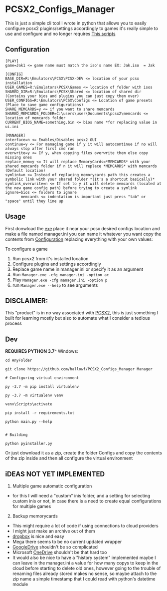 # PCSX2_Configs_Manager
This is just a simple cli tool I wrote in python that allows you to easily configure pcsx2 plugins/settings accordingly to games it's really simple to use and configure and no longer requires [This scripts](https://github.com/hallowf/PCSX2_Configs)

## Configuration

```
[PLAY]
game=Jak1 <= game name must match the iso's name EX: Jak.iso  = Jak

[CONFIG]
BASE_DIR=R:\Emulators\PCSX\PCSX-DEV <= location of your pcsx installation
USER_GAMES=R:\Emulators\PCSX\Games <= location of folder with isos
SHARED_DIR=R:\Emulators\PCSX\Shared <= location of shared dir (Contains your bios and plugins you can just copy them over)
USER_CONFIGS=R:\Emulators\PCSX\Configs <= Location of game presets (Place to save game configurations)
SHARE_MEMCARDS=y <= if you want to share memcards
SHARED_MEMCARDS_FOLDER=C:\users\user\Documents\pcsx2\memcards <= location of memcards folder
CURRENT_BIOS_NAME=something.bin <= bios name *for replacing value in ui.ini

[MANAGER]
interface=n <= Enables/Disables pcsx2 GUI
continue=y <= For managing game if y it will autocontinue if no will always stop after first cmd ran
overwrite=y <= If y, when copying files overwrite them else copy missing ones
replace_mem=y <= It will replace MemoryCards=*MEMCARDS* with your shared memcards folder if n it will replace *MEMCARDS* with memcards (Default location)
symlink=n <= Instead of replacing memorycards path this creates a symbolic link with your shared folder *(It's a shortcut basically)*
symlink_overwrite=n <= If set to y it will delete memcards (located at the new game config path) before trying to create a symlink
ignore=bios <= folders to ignore
       memcards <= indentation is important just press "tab" or "space" until they line up
```

## Usage

First donwload the [exe](https://github.com/hallowf/PCSX2_Configs_Manager/releases) place it near your pcsx desired configs location
and make a file named manager.ini you can name it whatever you want copy the contents from [Configuration](#configuration)
replacing everything with your own values:


To configure a game
1. Run pcsx2 from it's installed location
2. Configure plugins and settings accordingly
3. Replace game name in manager.ini or specify it as an argument
4. Run `Manager.exe -cfg manager.ini -option ac`
5. Play `Manager.exe -cfg manager.ini -option p`
6. run `Manager.exe --help` to see arguments

## DISCLAIMER:

This "product" is in no way associated with [PCSX2](https://pcsx2.net/), this is just something I built for learning mostly but also to automate what I consider a tedious process

## Dev
**REQUIRES PYTHON 3.7^**
Windows:

```
cd AnyFolder

git clone https://github.com/hallowf/PCSX2_Configs_Manager Manager

# Configuring virtual environment

py -3.7 -m pip install virtualenv

py -3.7 -m virtualenv venv

venv\Scripts\activate

pip install -r requirements.txt

python main.py --help


# Building

python pyinstaller.py

```

Or just download it as a zip, create the folder Configs and copy the contents of the zip inside
and then all configure the virtual environment

## iDEAS NOT YET IMPLEMENTED

1. Multiple game automatic configuration
* for this I will need a "custom" inis folder, and a setting for selecting custom inis or not,
in case there is a need to create equal configurations for multiple games


2. Backup memorycards
* This might require a lot of code if using connections to cloud providers
* I might just make an archive out of them
* [dropbox](https://github.com/dropbox/dropbox-sdk-python) is nice and easy
* Mega there seems to be no current updated wrapper
* [GoogleDrive](https://developers.google.com/drive/api/v3/quickstart/python) shouldn't be so complicated
* Microsoft [OneDrive](https://github.com/OneDrive/onedrive-sdk-python) shouldn't be that hard too
* It would also be nice to have a "history system" implemented maybe I can leave in the manager.ini a value
for how many copys to keep in the cloud before starting to delete old ones,
however going to the trouble of renaming files already stored makes no sense,
so maybe attach to the zip name a simple timestamp that I could read with python's
datetime module
